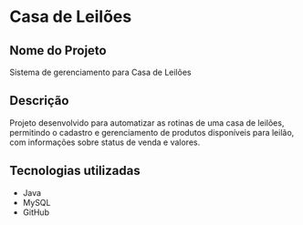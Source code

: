 # Casa de Leilões

## Nome do Projeto
Sistema de gerenciamento para Casa de Leilões

## Descrição
Projeto desenvolvido para automatizar as rotinas de uma casa de leilões, permitindo o cadastro e gerenciamento de produtos disponíveis para leilão, com informações sobre status de venda e valores.

## Tecnologias utilizadas
- Java
- MySQL
- GitHub